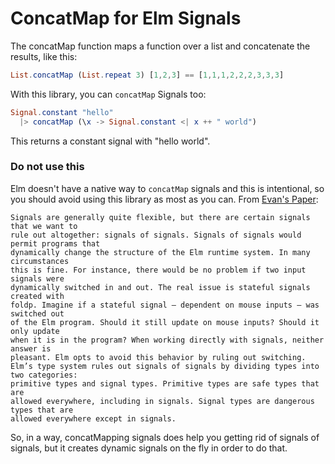 ConcatMap for Elm Signals
=========================

The concatMap function maps a function over a list and concatenate the results, like this:

```elm
List.concatMap (List.repeat 3) [1,2,3] == [1,1,1,2,2,2,3,3,3]
```

With this library, you can `concatMap` Signals too:

```elm
Signal.constant "hello"
  |> concatMap (\x -> Signal.constant <| x ++ " world")
```

This returns a constant signal with "hello world".

### Do not use this

Elm doesn't have a native way to `concatMap` signals and this is intentional, so you should avoid using this library as most as you can.
From [Evan's Paper](http://elm-lang.org/papers/concurrent-frp.pdf):

    Signals are generally quite flexible, but there are certain signals that we want to
    rule out altogether: signals of signals. Signals of signals would permit programs that
    dynamically change the structure of the Elm runtime system. In many circumstances
    this is fine. For instance, there would be no problem if two input signals were
    dynamically switched in and out. The real issue is stateful signals created with
    foldp. Imagine if a stateful signal – dependent on mouse inputs – was switched out
    of the Elm program. Should it still update on mouse inputs? Should it only update
    when it is in the program? When working directly with signals, neither answer is
    pleasant. Elm opts to avoid this behavior by ruling out switching.
    Elm’s type system rules out signals of signals by dividing types into two categories:
    primitive types and signal types. Primitive types are safe types that are
    allowed everywhere, including in signals. Signal types are dangerous types that are
    allowed everywhere except in signals.

So, in a way, concatMapping signals does help you getting rid of signals of signals, but it creates dynamic signals on the fly in order to do that.
